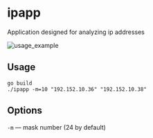 # ipapp
Application designed for analyzing ip addresses

![usage_example](https://user-images.githubusercontent.com/49339376/136645464-1d760ac7-36e3-4dca-bc5e-d8dbeef0c749.png)


## Usage

```console
go build
./ipapp -m=10 "192.152.10.36" "192.152.10.38"
```

## Options
`-m` — mask number (24 by default)
